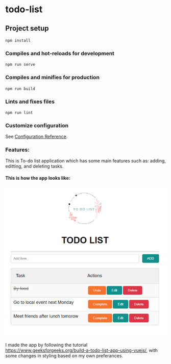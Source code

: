 # todo-list

## Project setup
```
npm install
```

### Compiles and hot-reloads for development
```
npm run serve
```

### Compiles and minifies for production
```
npm run build
```

### Lints and fixes files
```
npm run lint
```

### Customize configuration
See [Configuration Reference](https://cli.vuejs.org/config/).

### Features:
This is To-do list application which has some main features such as: adding, editting, and deleting tasks.
#### This is how the app looks like:
![To-do app](https://github.com/Nguyen-Thi-HuyenK/VueJs-Projects/blob/main/todo-list/src/assets/Screenshot%202024-10-01%20133521.png)

I made the app by following the tutorial https://www.geeksforgeeks.org/build-a-todo-list-app-using-vuejs/, with some changes in styling based on my own preferances.